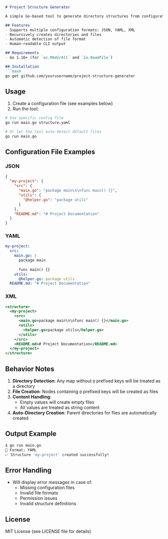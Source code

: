 ```markdown
# Project Structure Generator

A simple Go-based tool to generate directory structures from configuration files in JSON, YAML, or XML format.

## Features
- Supports multiple configuration formats: JSON, YAML, XML
- Recursively creates directories and files
- Automatic detection of file format
- Human-readable CLI output

## Requirements
- Go 1.16+ (for `os.MkdirAll` and `io.ReadFile`)

## Installation
```bash
go get github.com/yourusername/project-structure-generator
```

## Usage
1. Create a configuration file (see examples below)
2. Run the tool:
```bash
# Use specific config file
go run main.go structure.yaml

# Or let the tool auto-detect default files
go run main.go
```

## Configuration File Examples

### JSON
```json
{
  "my-project": {
    "src": {
      "main.go": "package main\n\nfunc main() {}",
      "utils": {
        "@helper.go": "package utils"
      }
    },
    "README.md": "# Project Documentation"
  }
}
```

### YAML
```yaml
my-project:
  src:
    main.go: |
      package main
      
      func main() {}
    utils:
      @helper.go: package utils
  README.md: "# Project Documentation"
```

### XML
```xml
<structure>
  <my-project>
    <src>
      <main.go>package main\n\nfunc main() {}</main.go>
      <utils>
        <helper.go>package utils</helper.go>
      </utils>
    </src>
    <README.md># Project Documentation</README.md>
  </my-project>
</structure>
```

## Behavior Notes
1. **Directory Detection**: Any map without `@` prefixed keys will be treated as a directory
2. **File Creation**: Nodes containing `@` prefixed keys will be created as files
3. **Content Handling**: 
   - Empty values will create empty files
   - All values are treated as string content
4. **Auto-Directory Creation**: Parent directories for files are automatically created

## Output Example
```bash
$ go run main.go
📂 Format: YAML
✅ Structure 'my-project' created successfully!
```

## Error Handling
- Will display error messages in case of:
  - Missing configuration files
  - Invalid file formats
  - Permission issues
  - Invalid structure definitions

## License
MIT License (see LICENSE file for details)
```
